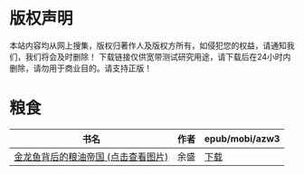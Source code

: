 # 版权声明

本站内容均从网上搜集，版权归著作人及版权方所有，如侵犯您的权益，请通知我们，我们将会及时删除！ 下载链接仅供宽带测试研究用途，请下载后在24小时内删除，请勿用于商业目的。请支持正版！

# 粮食

| 书名 | 作者 | epub/mobi/azw3 |
| --- | --- | --- |
| [金龙鱼背后的粮油帝国 (点击查看图片)](https://www.dushupai.com/attachment/2024/06/07/420cb9f46f2347de.jpg) | 余盛 | [下载](https://url89.ctfile.com/f/31084289-1357039426-863024?p=8866) |
